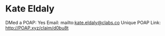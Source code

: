 # Kate Eldaly

DMed a POAP: Yes
Email: mailto:kate.eldaly@clabs.co
Unique POAP Link: http://POAP.xyz/claim/d0bu8t